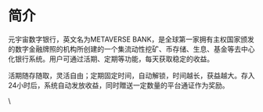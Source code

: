 # 简介

&#x20;       元宇宙数字银行，英文名为METAVERSE BANK，是全球第一家拥有主权国家颁发的数字金融牌照的机构所创建的一个集流动性挖矿、币存储、生息、基金等去中心化银行系统。用户可通过活期、定期等功能，每天获取稳定的收益。

&#x20;       活期随存随取，灵活自由；定期固定时间，自动解锁，时间越长，获益越大。存入24小时后，系统自动发放收益，同时贈送一定数量的平台通证作为奖励。

\
